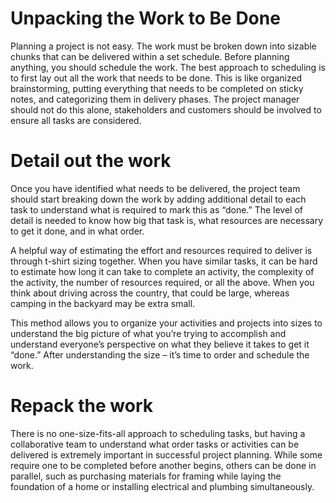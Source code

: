 # Unpacking the Work to Be Done

Planning a project is not easy. The work must be broken down into sizable chunks that can be delivered within a set schedule. Before planning anything, you should schedule the work. The best approach to scheduling is to first lay out all the work that needs to be done. This is like organized brainstorming, putting everything that needs to be completed on sticky notes, and categorizing them in delivery phases. The project manager should not do this alone, stakeholders and customers should be involved to ensure all tasks are considered.

# Detail out the work

Once you have identified what needs to be delivered, the project team should start breaking down the work by adding additional detail to each task to understand what is required to mark this as “done.” The level of detail is needed to know how big that task is, what resources are necessary to get it done, and in what order.

A helpful way of estimating the effort and resources required to deliver is through t-shirt sizing together. When you have similar tasks, it can be hard to estimate how long it can take to complete an activity, the complexity of the activity, the number of resources required, or all the above. When you think about driving across the country, that could be large, whereas camping in the backyard may be extra small.

This method allows you to organize your activities and projects into sizes to understand the big picture of what you’re trying to accomplish and understand everyone’s perspective on what they believe it takes to get it “done.” After understanding the size – it’s time to order and schedule the work.

# Repack the work

There is no one-size-fits-all approach to scheduling tasks, but having a collaborative team to understand what order tasks or activities can be delivered is extremely important in successful project planning. While some require one to be completed before another begins, others can be done in parallel, such as purchasing materials for framing while laying the foundation of a home or installing electrical and plumbing simultaneously.
